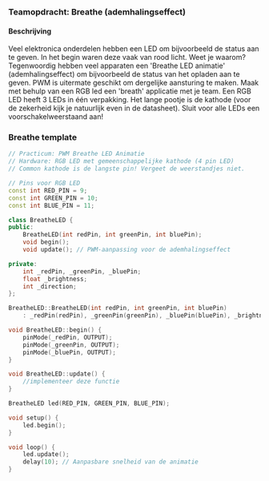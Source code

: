 ### Teamopdracht: Breathe (ademhalingseffect)

#### Beschrijving
Veel elektronica onderdelen hebben een LED om bijvoorbeeld de status aan te geven. In het begin waren deze vaak van rood licht. Weet je waarom?
Tegenwoordig hebben veel apparaten een 'Breathe LED animatie' (ademhalingseffect) om bijvoorbeeld de status van het opladen aan te geven. PWM is uitermate geschikt om dergelijke aansturing te maken. Maak met behulp van een RGB led een 'breath' applicatie met je team. Een RGB LED heeft 3 LEDs in één verpakking. Het lange pootje is de kathode (voor de zekerheid kijk je natuurlijk even in de datasheet). Sluit voor alle LEDs een voorschakelweerstaand aan!

### Breathe template

```c++
// Practicum: PWM Breathe LED Animatie
// Hardware: RGB LED met gemeenschappelijke kathode (4 pin LED)
// Common kathode is de langste pin! Vergeet de weerstandjes niet.

// Pins voor RGB LED
const int RED_PIN = 9;
const int GREEN_PIN = 10;
const int BLUE_PIN = 11;

class BreatheLED {
public:
    BreatheLED(int redPin, int greenPin, int bluePin);
    void begin();
    void update(); // PWM-aanpassing voor de ademhalingseffect

private:
    int _redPin, _greenPin, _bluePin;
    float _brightness;
    int _direction;
};

BreatheLED::BreatheLED(int redPin, int greenPin, int bluePin)
    : _redPin(redPin), _greenPin(greenPin), _bluePin(bluePin), _brightness(0), _direction(1) {}

void BreatheLED::begin() {
    pinMode(_redPin, OUTPUT);
    pinMode(_greenPin, OUTPUT);
    pinMode(_bluePin, OUTPUT);
}

void BreatheLED::update() {
    //implementeer deze functie
}

BreatheLED led(RED_PIN, GREEN_PIN, BLUE_PIN);

void setup() {
    led.begin();
}

void loop() {
    led.update();
    delay(10); // Aanpasbare snelheid van de animatie
}

```